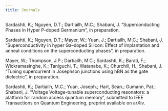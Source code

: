 ```yaml
---
title: Journals
---
```


Sardashti, K.; Nguyen, D.T.; Dartiailh, M.C.; Shabani, J. “Superconducting Phases in Hyper P-doped Germanium”, in preparation.

Sardashti, K.; Nguyen, D.T.; Mayer, W.; Yuan, J.; Dartiailh, M.C.; Shabani, J. “Superconductivity in hyper Ga–doped Silicon: Effect of implantation and anneal conditions on the superconducting phases”, in preparation.

Mayer, W.; Thompson, J.P.; Dartiailh, M.C.; Sardashti, K.; Barati, F.; Wickramasinghe, K.; Taniguchi, T.; Watanabe, K.; Churchill, H.; Shabani, J.  “Tuning supercurrent in Josephson junctions using hBN as the gate dielectric”, in preparation.

Sardashti, K.; Dartiailh, M.C.; Yuan, Joseph.; Hart, Sean.; Gumann, Pat.; Shabani, J. “Voltage Voltage-tunable superconducting resonators: a platform for random access quantum memory”, submitted to IEEE Transactions on Quantum Engineering, preprint available on arXiv.

